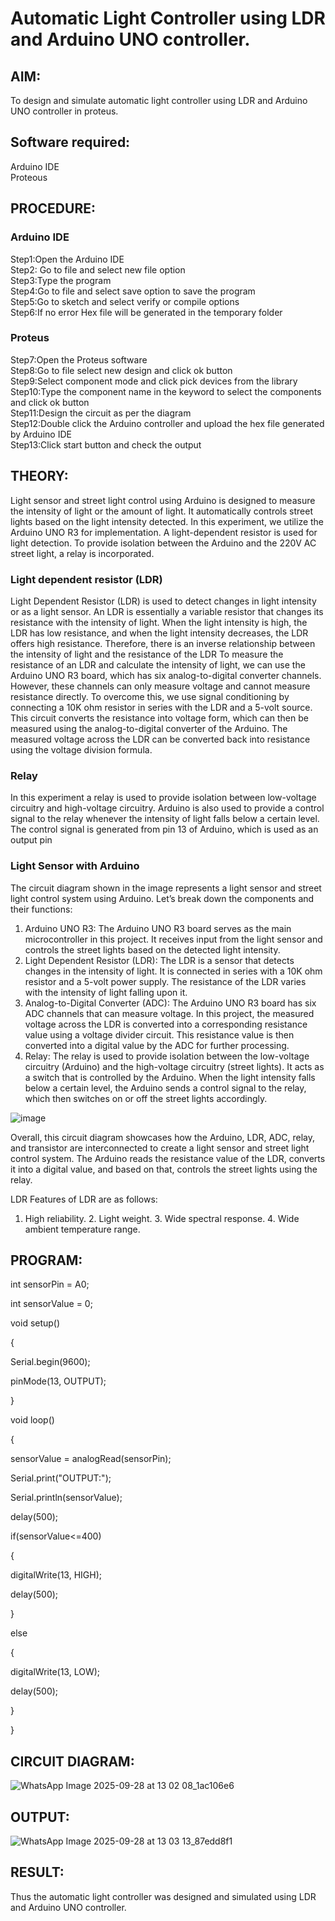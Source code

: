 # Automatic Light Controller using LDR and Arduino UNO controller.

##  AIM:

To design and simulate automatic light controller using LDR and Arduino UNO controller in proteus.

## Software required:
Arduino IDE </br>
Proteous

## PROCEDURE:
### Arduino IDE
Step1:Open the Arduino IDE </br>
Step2: Go to file and select new file option </br>
Step3:Type the program </br>
Step4:Go to file and select save option to save the program </br>
Step5:Go to sketch and select verify or compile options </br>
Step6:If no error Hex file will be generated in the temporary folder </br>

### Proteus
Step7:Open the Proteus software </br>
Step8:Go to file select new design and click ok button </br>
Step9:Select component mode and click pick devices from the library </br>
Step10:Type the component name in the keyword to select the components and click ok button </br>
Step11:Design the circuit as per the diagram </br>
Step12:Double click the Arduino controller and upload the hex file generated by Arduino IDE </br>
Step13:Click start button and check the output

## THEORY:
Light sensor and street light control using Arduino is designed to measure the intensity of light or the amount of light.
It automatically controls street lights based on the light intensity detected. 
In this experiment, we utilize the Arduino UNO R3 for implementation. A light-dependent resistor is used for light detection. 
To provide isolation between the Arduino and the 220V AC street light, a relay is incorporated.

### Light dependent resistor (LDR)
Light Dependent Resistor (LDR) is used to detect changes in light intensity or as a light sensor. An LDR is essentially a variable resistor that changes its resistance with the intensity of light. When the light intensity is high, the LDR has low resistance, and when the light intensity decreases, the LDR offers high resistance. Therefore, there is an inverse relationship between the intensity of light and the resistance of the LDR
To measure the resistance of an LDR and calculate the intensity of light, we can use the Arduino UNO R3 board, which has six analog-to-digital converter channels. However, these channels can only measure voltage and cannot measure resistance directly. To overcome this, we use signal conditioning by connecting a 10K ohm resistor in series with the LDR and a 5-volt source. This circuit converts the resistance into voltage form, which can then be measured using the analog-to-digital converter of the Arduino. The measured voltage across the LDR can be converted back into resistance using the voltage division formula.

### Relay
In this experiment a relay is used to provide isolation between low-voltage circuitry and high-voltage circuitry. Arduino is also used to provide a control signal to the relay whenever the intensity of light falls below a certain level. The control signal is generated from pin 13 of Arduino, which is used as an output pin
### Light Sensor with Arduino
The circuit diagram shown in the image represents a light sensor and street light control system using Arduino. Let’s break down the components and their functions:
1.	Arduino UNO R3: The Arduino UNO R3 board serves as the main microcontroller in this project. It receives input from the light sensor and controls the street lights based on the detected light intensity.
2.	Light Dependent Resistor (LDR): The LDR is a sensor that detects changes in the intensity of light. It is connected in series with a 10K ohm resistor and a 5-volt power supply. The resistance of the LDR varies with the intensity of light falling upon it.
3.	Analog-to-Digital Converter (ADC): The Arduino UNO R3 board has six ADC channels that can measure voltage. In this project, the measured voltage across the LDR is converted into a corresponding resistance value using a voltage divider circuit. This resistance value is then converted into a digital value by the ADC for further processing.
4.	Relay: The relay is used to provide isolation between the low-voltage circuitry (Arduino) and the high-voltage circuitry (street lights). It acts as a switch that is controlled by the Arduino. When the light intensity falls below a certain level, the Arduino sends a control signal to the relay, which then switches on or off the street lights accordingly.

 ![image](https://github.com/anishkumar-Embedded/Automatic-Light-control-using-Arduino-Controller/assets/71547910/9cc7f0aa-0cfc-46a2-87ff-de5d31221c0a)


Overall, this circuit diagram showcases how the Arduino, LDR, ADC, relay, and transistor are interconnected to create a light sensor and street light control system. The Arduino reads the resistance value of the LDR, converts it into a digital value, and based on that, controls the street lights using the relay.








LDR Features of LDR are as follows: 

1. High reliability. 2. Light weight. 3. Wide spectral response. 4. Wide ambient temperature range.


## PROGRAM:
int sensorPin = A0;

int sensorValue = 0; 

void setup() 

{

Serial.begin(9600); 

pinMode(13, OUTPUT);

}

void loop() 

{

  sensorValue = analogRead(sensorPin);
  
  Serial.print("OUTPUT:");
  
  Serial.println(sensorValue); 
  
  delay(500);
  
  if(sensorValue<=400)
  
  {
  
  digitalWrite(13, HIGH);  
  
  delay(500);
  
  }
  
  else
  
  {
  
  digitalWrite(13, LOW);  
  
  delay(500);
  
  }
  
}
## CIRCUIT DIAGRAM:
![WhatsApp Image 2025-09-28 at 13 02 08_1ac106e6](https://github.com/user-attachments/assets/5bf184a1-6394-4eb7-b0dc-9f047f956290)

## OUTPUT:
![WhatsApp Image 2025-09-28 at 13 03 13_87edd8f1](https://github.com/user-attachments/assets/455cd676-89b4-4309-a5d6-e776899dd9b2)

## RESULT:
Thus the automatic light controller was designed and simulated using LDR and Arduino UNO controller.
